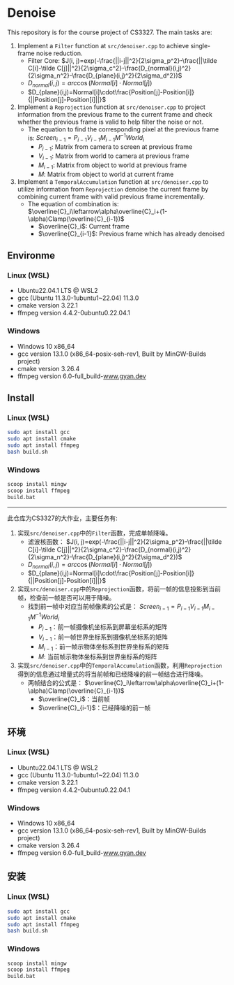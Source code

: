 # Denoise
This repository is for the course project of CS3327. The main tasks are:
1. Implement a `Filter` function at `src/denoiser.cpp` to achieve single-frame noise reduction.
    - Filter Core: $J(i, j)=exp(-\frac{||i-j||^2}{2\sigma_p^2}-\frac{||\tilde C[i]-\tilde C[j]||^2}{2\sigma_c^2}-\frac{D_{normal}(i,j)^2}{2\sigma_n^2}-\frac{D_{plane}(i,j)^2}{2\sigma_d^2})$
    - $D_{normal}(i,j)=arc\cos(Normal[i]\cdot Normal[j])$
    - $D_{plane}(i,j)=Normal[i]\cdot\frac{Position[j]-Position[i]}{||Position[j]-Position[i]||}$
2. Implement a `Reprojection` function at `src/denoiser.cpp` to project information from the previous frame to the current frame and check whether the previous frame is valid to help filter the noise or not.
    - The equation to find the corresponding pixel at the previous frame is: 
    $Screen_{i-1}=P_{i-1}V_{i-1}M_{i-1}M^{-1}World_i$
        - $P_{i-1}$: Matrix from camera to screen at previous frame
        - $V_{i-1}$: Matrix from world to camera at previous frame
        - $M_{i-1}$: Matrix from object to world at previous frame
        - $M$: Matrix from object to world at current frame
3. Implement a `TemporalAccumulation` function at `src/denoiser.cpp` to utilize information from `Reprojection` denoise the current frame by combining current frame with valid previous frame incrementally.
    - The equation of combination is: 
    $\overline{C}_i\leftarrow\alpha\overline{C}_i+(1-\alpha)Clamp(\overline{C}_{i-1})$
        - $\overline{C}_i$: Current frame
        - $\overline{C}_{i-1}$: Previous frame which has already denoised

## Environme
### Linux (WSL)
- Ubuntu22.04.1 LTS @ WSL2
- gcc (Ubuntu 11.3.0-1ubuntu1~22.04) 11.3.0
- cmake version 3.22.1
- ffmpeg version 4.4.2-0ubuntu0.22.04.1
### Windows
- Windows 10 x86_64
- gcc version 13.1.0 (x86_64-posix-seh-rev1, Built by MinGW-Builds project)
- cmake version 3.26.4
- ffmpeg version 6.0-full_build-www.gyan.dev

## Install
### Linux (WSL)
```bash
sudo apt install gcc
sudo apt install cmake
sudo apt install ffmpeg
bash build.sh
```
### Windows
```bash
scoop install mingw
scoop install ffmpeg
build.bat
```
---
此仓库为CS3327的大作业，主要任务有:
1. 实现`src/denoiser.cpp`中的`Filter`函数，完成单帧降噪。
    - 滤波核函数： $J(i, j)=exp(-\frac{||i-j||^2}{2\sigma_p^2}-\frac{||\tilde C[i]-\tilde C[j]||^2}{2\sigma_c^2}-\frac{D_{normal}(i,j)^2}{2\sigma_n^2}-\frac{D_{plane}(i,j)^2}{2\sigma_d^2})$
    - $D_{normal}(i,j)=arc\cos(Normal[i]\cdot Normal[j])$
    - $D_{plane}(i,j)=Normal[i]\cdot\frac{Position[j]-Position[i]}{||Position[j]-Position[i]||}$
2. 实现`src/denoiser.cpp`中的`Reprojection`函数，将前一帧的信息投影到当前帧，检查前一帧是否可以用于降噪。
    - 找到前一帧中对应当前帧像素的公式是：
    $Screen_{i-1}=P_{i-1}V_{i-1}M_{i-1}M^{-1}World_i$
        - $P_{i-1}$：前一帧摄像机坐标系到屏幕坐标系的矩阵
        - $V_{i-1}$：前一帧世界坐标系到摄像机坐标系的矩阵
        - $M_{i-1}$：前一帧示物体坐标系到世界坐标系的矩阵
        - $M$: 当前帧示物体坐标系到世界坐标系的矩阵
3. 实现`src/denoiser.cpp`中的`TemporalAccumulation`函数，利用`Reprojection`得到的信息通过增量式的将当前帧和已经降噪的前一帧结合进行降噪。
    - 两帧结合的公式是：
    $\overline{C}_i\leftarrow\alpha\overline{C}_i+(1-\alpha)Clamp(\overline{C}_{i-1})$
        - $\overline{C}_i$：当前帧
        - $\overline{C}_{i-1}$：已经降噪的前一帧

## 环境
### Linux (WSL)
- Ubuntu22.04.1 LTS @ WSL2
- gcc (Ubuntu 11.3.0-1ubuntu1~22.04) 11.3.0
- cmake version 3.22.1
- ffmpeg version 4.4.2-0ubuntu0.22.04.1
### Windows
- Windows 10 x86_64
- gcc version 13.1.0 (x86_64-posix-seh-rev1, Built by MinGW-Builds project)
- cmake version 3.26.4
- ffmpeg version 6.0-full_build-www.gyan.dev
## 安装
### Linux (WSL)
```bash
sudo apt install gcc
sudo apt install cmake
sudo apt install ffmpeg
bash build.sh
```
### Windows
```bash
scoop install mingw
scoop install ffmpeg
build.bat
```